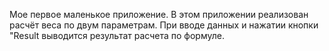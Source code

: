 Мое первое маленькое приложение.
В этом приложении реализован расчёт веса по двум параметрам.
При вводе данных и нажатии кнопки "Result выводится результат расчета по формуле.
